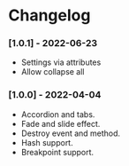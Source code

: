 # Changelog

### [1.0.1] - 2022-06-23

- Settings via attributes
- Allow collapse all

### [1.0.0] - 2022-04-04

- Accordion and tabs.
- Fade and slide effect.
- Destroy event and method.
- Hash support.
- Breakpoint support.
